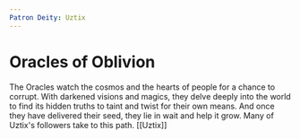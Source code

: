 ```yaml
---
Patron Deity: Uztix
---
```


# Oracles of Oblivion


The Oracles watch the cosmos and the hearts of people for a chance to corrupt. With darkened visions and magics, they delve deeply into the world to find its hidden truths to taint and twist for their own means. And once they have delivered their seed, they lie in wait and help it grow. Many of Uztix's followers take to this path.
[[Uztix]]
